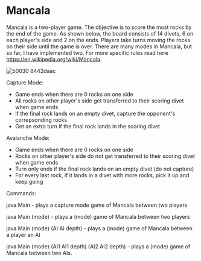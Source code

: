 # Mancala

Mancala is a two-player game. The objective is to score the most rocks by the end of the game. 
As shown below, the board consists of 14 divets, 6 on each player's side and 2 on the ends. Players take turns moving the rocks on their side until the game is over.
There are many modes in Mancala, but so far, I have implemented two. For more specific rules read here https://en.wikipedia.org/wiki/Mancala.

![50030 8442daac](https://user-images.githubusercontent.com/90002238/179395727-f84b217f-e072-4057-b6e0-07af6c6eb943.jpg)

Capture Mode:
- Game ends when there are 0 rocks on one side 
- All rocks on other player's side get transferred to their scoring divet when game ends
- If the final rock lands on an empty divet, capture the opponent's correpsonding rocks
- Get an extra turn if the final rock lands in the scoring divet

Avalanche Mode:
- Game ends when there are 0 rocks on one side 
- Rocks on other player's side do not get transferred to their scoring divet when game ends
- Turn only ends if the final rock lands on an empty divet (do not capture)
- For every last rock, if it lands in a divet with more rocks, pick it up and keep going

Commands:

java Main - plays a capture mode game of Mancala between two players

java Main (mode) - plays a (mode) game of Mancala between two players

java Main (mode) (AI AI depth) - plays a (mode) game of Mancala between a player an AI

java Main (mode) (AI1 AI1 depth) (AI2 AI2 depth) - plays a (mode) game of Mancala between two AIs.
